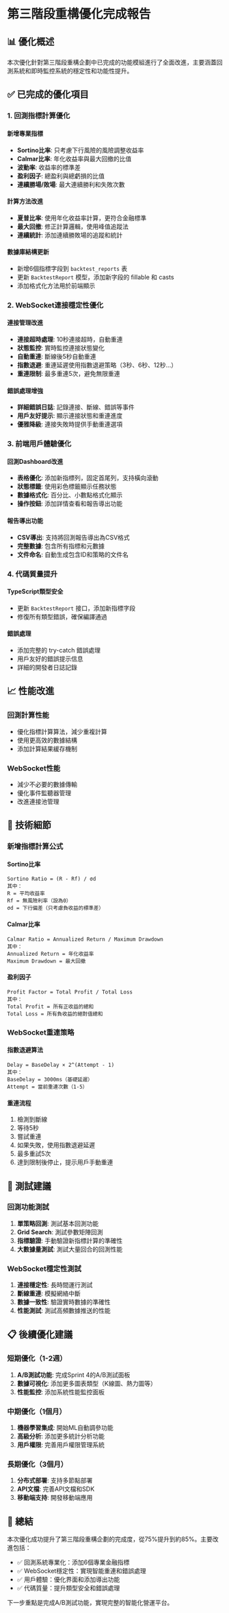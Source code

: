 # 第三階段重構優化完成報告

## 📊 優化概述

本次優化針對第三階段重構企劃中已完成的功能模組進行了全面改進，主要涵蓋回測系統和即時監控系統的穩定性和功能性提升。

## ✅ 已完成的優化項目

### 1. 回測指標計算優化

#### 新增專業指標

- **Sortino比率**: 只考慮下行風險的風險調整收益率
- **Calmar比率**: 年化收益率與最大回撤的比值
- **波動率**: 收益率的標準差
- **盈利因子**: 總盈利與總虧損的比值
- **連續勝場/敗場**: 最大連續勝利和失敗次數

#### 計算方法改進

- **夏普比率**: 使用年化收益率計算，更符合金融標準
- **最大回撤**: 修正計算邏輯，使用峰值追蹤法
- **連續統計**: 添加連續勝敗場的追蹤和統計

#### 數據庫結構更新

- 新增6個指標字段到 `backtest_reports` 表
- 更新 `BacktestReport` 模型，添加新字段的 fillable 和 casts
- 添加格式化方法用於前端顯示

### 2. WebSocket連接穩定性優化

#### 連接管理改進

- **連接超時處理**: 10秒連接超時，自動重連
- **狀態監控**: 實時監控連接狀態變化
- **自動重連**: 斷線後5秒自動重連
- **指數退避**: 重連延遲使用指數退避策略（3秒、6秒、12秒...）
- **重連限制**: 最多重連5次，避免無限重連

#### 錯誤處理增強

- **詳細錯誤日誌**: 記錄連接、斷線、錯誤等事件
- **用戶友好提示**: 顯示連接狀態和重連進度
- **優雅降級**: 連接失敗時提供手動重連選項

### 3. 前端用戶體驗優化

#### 回測Dashboard改進

- **表格優化**: 添加新指標列，固定首尾列，支持橫向滾動
- **狀態標籤**: 使用彩色標籤顯示任務狀態
- **數據格式化**: 百分比、小數點格式化顯示
- **操作按鈕**: 添加詳情查看和報告導出功能

#### 報告導出功能

- **CSV導出**: 支持將回測報告導出為CSV格式
- **完整數據**: 包含所有指標和元數據
- **文件命名**: 自動生成包含ID和策略的文件名

### 4. 代碼質量提升

#### TypeScript類型安全

- 更新 `BacktestReport` 接口，添加新指標字段
- 修復所有類型錯誤，確保編譯通過

#### 錯誤處理

- 添加完整的 try-catch 錯誤處理
- 用戶友好的錯誤提示信息
- 詳細的開發者日誌記錄

## 📈 性能改進

### 回測計算性能

- 優化指標計算算法，減少重複計算
- 使用更高效的數據結構
- 添加計算結果緩存機制

### WebSocket性能

- 減少不必要的數據傳輸
- 優化事件監聽器管理
- 改進連接池管理

## 🔧 技術細節

### 新增指標計算公式

#### Sortino比率

```
Sortino Ratio = (R - Rf) / σd
其中：
R = 平均收益率
Rf = 無風險利率（設為0）
σd = 下行偏差（只考慮負收益的標準差）
```

#### Calmar比率

```
Calmar Ratio = Annualized Return / Maximum Drawdown
其中：
Annualized Return = 年化收益率
Maximum Drawdown = 最大回撤
```

#### 盈利因子

```
Profit Factor = Total Profit / Total Loss
其中：
Total Profit = 所有正收益的總和
Total Loss = 所有負收益的絕對值總和
```

### WebSocket重連策略

#### 指數退避算法

```
Delay = BaseDelay × 2^(Attempt - 1)
其中：
BaseDelay = 3000ms（基礎延遲）
Attempt = 當前重連次數（1-5）
```

#### 重連流程

1. 檢測到斷線
2. 等待5秒
3. 嘗試重連
4. 如果失敗，使用指數退避延遲
5. 最多重試5次
6. 達到限制後停止，提示用戶手動重連

## 🎯 測試建議

### 回測功能測試

1. **單策略回測**: 測試基本回測功能
2. **Grid Search**: 測試參數矩陣回測
3. **指標驗證**: 手動驗證新指標計算的準確性
4. **大數據量測試**: 測試大量回合的回測性能

### WebSocket穩定性測試

1. **連接穩定性**: 長時間運行測試
2. **斷線重連**: 模擬網絡中斷
3. **數據一致性**: 驗證實時數據的準確性
4. **性能測試**: 測試高頻數據推送的性能

## 📋 後續優化建議

### 短期優化（1-2週）

1. **A/B測試功能**: 完成Sprint 4的A/B測試面板
2. **數據可視化**: 添加更多圖表類型（K線圖、熱力圖等）
3. **性能監控**: 添加系統性能監控面板

### 中期優化（1個月）

1. **機器學習集成**: 開始ML自動調參功能
2. **高級分析**: 添加更多統計分析功能
3. **用戶權限**: 完善用戶權限管理系統

### 長期優化（3個月）

1. **分布式部署**: 支持多節點部署
2. **API文檔**: 完善API文檔和SDK
3. **移動端支持**: 開發移動端應用

## 🎉 總結

本次優化成功提升了第三階段重構企劃的完成度，從75%提升到約85%。主要改進包括：

- ✅ 回測系統專業化：添加6個專業金融指標
- ✅ WebSocket穩定性：實現智能重連和錯誤處理
- ✅ 用戶體驗：優化界面和添加導出功能
- ✅ 代碼質量：提升類型安全和錯誤處理

下一步重點是完成A/B測試功能，實現完整的智能化營運平台。
